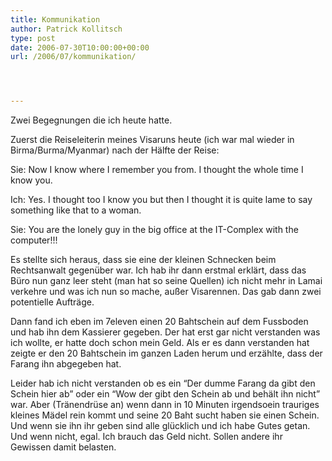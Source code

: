 ```yaml
---
title: Kommunikation
author: Patrick Kollitsch
type: post
date: 2006-07-30T10:00:00+00:00
url: /2006/07/kommunikation/




---
```

Zwei Begegnungen die ich heute hatte. 

Zuerst die Reiseleiterin meines Visaruns heute (ich war mal wieder in Birma/Burma/Myanmar) nach der H&auml;lfte der Reise:

Sie: Now I know where I remember you from. I thought the whole time I know you.
  
Ich: Yes. I thought too I know you but then I thought it is quite lame to say something like that to a woman.
  
Sie: You are the lonely guy in the big office at the IT-Complex with the computer!!!

Es stellte sich heraus, dass sie eine der kleinen Schnecken beim Rechtsanwalt gegen&uuml;ber war. Ich hab ihr dann erstmal erkl&auml;rt, dass das B&uuml;ro nun ganz leer steht (man hat so seine Quellen) ich nicht mehr in Lamai verkehre und was ich nun so mache, au&szlig;er Visarennen. Das gab dann zwei potentielle Auftr&auml;ge.

Dann fand ich eben im 7eleven einen 20 Bahtschein auf dem Fussboden und hab ihn dem Kassierer gegeben. Der hat erst gar nicht verstanden was ich wollte, er hatte doch schon mein Geld. Als er es dann verstanden hat zeigte er den 20 Bahtschein im ganzen Laden herum und erz&auml;hlte, dass der Farang ihn abgegeben hat. 

Leider hab ich nicht verstanden ob es ein &#8220;Der dumme Farang da gibt den Schein hier ab&#8221; oder ein &#8220;Wow der gibt den Schein ab und beh&auml;lt ihn nicht&#8221; war. Aber (Tr&auml;nendr&uuml;se an) wenn dann in 10 Minuten irgendsoein trauriges kleines M&auml;del rein kommt und seine 20 Baht sucht haben sie einen Schein. Und wenn sie ihn ihr geben sind alle gl&uuml;cklich und ich habe Gutes getan. Und wenn nicht, egal. Ich brauch das Geld nicht. Sollen andere ihr Gewissen damit belasten.